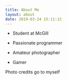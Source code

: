 ```yaml
---
title: About Me
layout: about
date: 2019-03-24 15:11:12
---
```


* Student at McGill

* Passionate programmer

* Amateur photographer

* Gamer



Photo credits go to myself